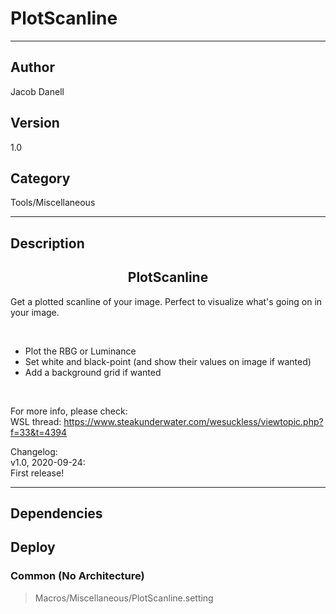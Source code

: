 # PlotScanline
___

## Author
Jacob Danell

## Version
1.0

## Category
Tools/Miscellaneous

___

## Description
<center><h2>PlotScanline</h2></center>

<p>Get a plotted scanline of your image. Perfect to visualize what's going on in your image.</p>

<br>
<ul>
	<li>Plot the RBG or Luminance</li>
	<li>Set white and black-point (and show their values on image if wanted)</li>
	<li>Add a background grid if wanted</li>
</ul>
<br>

<p>For more info, please check:
<br>WSL thread: <a href="https://www.steakunderwater.com/wesuckless/viewtopic.php?f=33&t=4394">https://www.steakunderwater.com/wesuckless/viewtopic.php?f=33&t=4394</a>
</p>


<p>Changelog:
<br>v1.0, 2020-09-24:
<br>First release!
</p>

___

## Dependencies

## Deploy

### Common (No Architecture)

> Macros/Miscellaneous/PlotScanline.setting  
